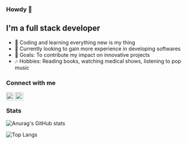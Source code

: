 ### Howdy 👋

## I'm a full stack developer 

- 🌠 Coding and learning everything new is my thing 
- 🌝 Currently looking to gain more experience in developing softwares
- 🎯 Goals: To contribute my impact on innovative projects
- 🎶 Hobbies: Reading books, watching medical shows, listening to pop music

### Connect with me

[<img align="left" alt="padwhen | LinkedIn" width="22px" src="https://cdn.jsdelivr.net/npm/simple-icons@v3/icons/linkedin.svg" />][linkedin]
[<img align="left" alt="padwhen | Github" width="22px" src="https://cdn.jsdelivr.net/npm/simple-icons@v3/icons/github.svg" />][github]

<br />

### Stats

![Anurag's GitHub stats](https://github-readme-stats.vercel.app/api?username=padwhen&show_icons=true&theme=dracula)

![Top Langs](https://github-readme-stats.vercel.app/api/top-langs/?username=padwhen&layout=compact&theme=dracula)

[linkedin]: https://www.linkedin.com/in/phatnguyen23/
[github]: https://github.com/padwhen
